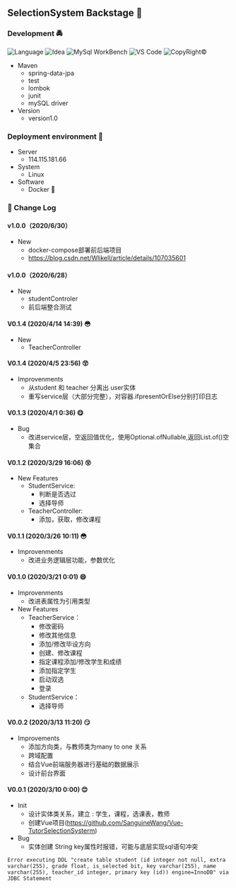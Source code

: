 ## SelectionSystem Backstage :couple:

### Development :oncoming_police_car:	
![Language](https://img.shields.io/badge/Java-11-yellow.svg)
![Idea](https://img.shields.io/badge/Idea-2019.3-blue.svg)
![MySql WorkBench](https://img.shields.io/badge/MySqlWorkBench-8.0CE-green.svg)
![VS Code](https://img.shields.io/badge/VSCode-1.43.0-pink.svg)
![CopyRight©](https://img.shields.io/badge/CopyrRight©2020-SanguineWang-success.svg)

* Maven
    * spring-data-jpa
    * test
    * lombok
    * junit
    * mySQL driver
* Version
    * version1.0

### Deployment environment :european_castle:

* Server
    * 114.115.181.66
* System
    * Linux  
* Software
    * Docker :penguin:

### :bookmark_tabs: Change Log 
#### v1.0.0（2020/6/30）
* New 
    * docker-compose部署前后端项目
    * https://blog.csdn.net/Wlikell/article/details/107035601
#### v1.0.0（2020/6/28）
* New 
    * studentControler
    * 前后端整合测试
#### V0.1.4 (2020/4/14 14:39) :flushed:
* New 
    * TeacherController
#### V0.1.4 (2020/4/5 23:56) :astonished:
* Improvenments 
    * 从student 和 teacher 分离出 user实体
    * 重写service层（大部分完整），对容器.ifpresentOrElse分别打印日志

#### V0.1.3 (2020/4/1 0:36) :yum:

* Bug 
    * 改进service层，空返回值优化，使用Optional.ofNullable,返回List.of()空集合

#### V0.1.2 (2020/3/29 16:06) :dizzy_face:
 
* New Features 
    * StudentService: 
        * 判断是否选过
        * 选择导师
    * TeacherController:
        * 添加，获取，修改课程

#### V0.1.1 (2020/3/26 10:11)  :flushed:

* Improvenments 
    * 改进业务逻辑层功能，参数优化
    
#### V0.1.0 (2020/3/21 0:01) :smile: 

* Improvenments 
    * 改进表属性为引用类型
* New Features
    * TeacherService：
        * 修改密码
        * 修改其他信息
        * 添加/修改毕设方向
        * 创建、修改课程
        * 指定课程添加/修改学生和成绩
        * 添加指定学生
        * 启动双选
        * 登录  
    * StudentService：
        * 选择导师    
        
#### V0.0.2 (2020/3/13 11:20) :smirk: 

* Improvements
    * 添加方向类，与教师类为many to one 关系
    * 跨域配置
    * 结合Vue前端服务器进行基础的数据展示 
    * 设计前台界面           
#### V0.0.1 (2020/3/10 0:00) :blush:

* Init
    * 设计实体类关系，建立 : 学生，课程，选课表，教师
    * 创建Vue项目(https://github.com/SanguineWang/Vue-TutorSelectionSysterm)
* Bug 
    * 实体创建 String key属性时报错，可能与底层实现sql语句冲突
```text
Error executing DDL "create table student (id integer not null, extra varchar(255), grade float, is_selected bit, key varchar(255), name varchar(255), teacher_id integer, primary key (id)) engine=InnoDB" via JDBC Statement
```

